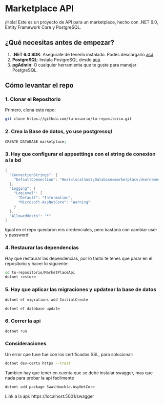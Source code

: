 # Marketplace API

¡Hola! Este es un proyecto de API para un marketplace, hecho con .NET 6.0, Entity Framework Core y PostgreSQL.

## ¿Qué necesitas antes de empezar?

1. **.NET 6.0 SDK**: Asegurate de tenerlo instalado. Podés descargarlo [acá](https://dotnet.microsoft.com/download/dotnet/6.0).
2. **PostgreSQL**: Instala PostgreSQL desde [acá](https://www.postgresql.org/download/).
3. **pgAdmin**: O cualquier herramienta que te guste para manejar PostgreSQL.

## Cómo levantar el repo

### 1. Clonar el Repositorio

Primero, clona este repo:

```sh
git clone https://github.com/tu-usuario/tu-repositorio.git
```
### 2. Crea la Base de datos, yo use postgressql

```sh
CREATE DATABASE marketplace;
```

### 3. Hay que configurar el appsettings con el string de conexion a la bd
```c#
{
  "ConnectionStrings": {
    "DefaultConnection": "Host=localhost;Database=marketplace;Username=postgres;Password=postgre321"
  },
  "Logging": {
    "LogLevel": {
      "Default": "Information",
      "Microsoft.AspNetCore": "Warning"
    }
  },
  "AllowedHosts": "*"
}
```
Igual en el repo quedaron mis credenciales, pero bastaria con cambiar user y password

### 4. Restaurar las dependencias

Hay que restaurar las dependencias, por lo tanto te tenes que parar en el repositorio y hacer lo siguiente:

```sh 
cd tu-repositorio/MarketPlaceApi
dotnet restore
```

### 5. Hay que aplicar las migraciones y updatear la base de datos
```sh 
dotnet ef migrations add InitialCreate
```

```sh 
dotnet ef database update
```

### 6. Correr la api

```sh 
dotnet run
```

### Consideraciones
Un error que tuve fue con los certificados SSL, para solucionar:
```sh 
dotnet dev-certs https --trust
```
Tambien hay que tener en cuenta que se debe instalar swagger, mas que nada para probar la api facilmente
```sh 
dotnet add package Swashbuckle.AspNetCore
```

Link a la api:
https://localhost:5001/swagger


